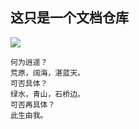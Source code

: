 ## 这只是一个文档仓库

![](http://img2.ph.126.net/x8JzO6VxFTc9cDM9ylsotQ==/6630743409770797130.jpg)


```
何为逍遥？
荒原，阔海，湛蓝天。
可否具体？
绿水，青山，石桥边。
可否再具体？
此生由我。
```
